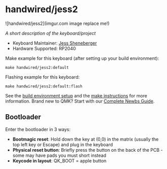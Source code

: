 # handwired/jess2

![handwired/jess2](imgur.com image replace me!)

*A short description of the keyboard/project*

* Keyboard Maintainer: [Jess Sheneberger](https://github.com/jess-sheneberger)
* Hardware Supported: RP2040

Make example for this keyboard (after setting up your build environment):

    make handwired/jess2:default

Flashing example for this keyboard:

    make handwired/jess2:default:flash

See the [build environment setup](https://docs.qmk.fm/#/getting_started_build_tools) and the [make instructions](https://docs.qmk.fm/#/getting_started_make_guide) for more information. Brand new to QMK? Start with our [Complete Newbs Guide](https://docs.qmk.fm/#/newbs).

## Bootloader

Enter the bootloader in 3 ways:

* **Bootmagic reset**: Hold down the key at (0,0) in the matrix (usually the top left key or Escape) and plug in the keyboard
* **Physical reset button**: Briefly press the button on the back of the PCB - some may have pads you must short instead
* **Keycode in layout**: QK_BOOT = apple button
